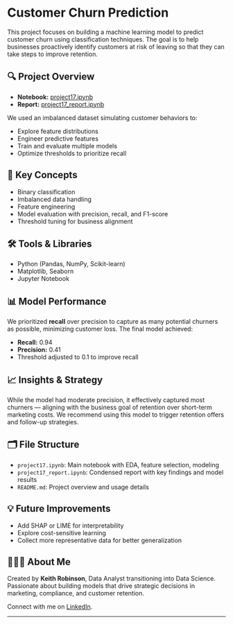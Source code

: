 # Customer Churn Prediction

This project focuses on building a machine learning model to predict customer churn using classification techniques. The goal is to help businesses proactively identify customers at risk of leaving so that they can take steps to improve retention.

## 🔍 Project Overview

- **Notebook:** [project17.ipynb](https://github.com/cliiiiine/churn_prediction/blob/main/project17.ipynb)
- **Report:** [project17_report.ipynb](https://github.com/cliiiiine/churn_prediction/blob/main/project17_report.ipynb)

We used an imbalanced dataset simulating customer behaviors to:
- Explore feature distributions
- Engineer predictive features
- Train and evaluate multiple models
- Optimize thresholds to prioritize recall

## 🧠 Key Concepts

- Binary classification
- Imbalanced data handling
- Feature engineering
- Model evaluation with precision, recall, and F1-score
- Threshold tuning for business alignment

## 🛠️ Tools & Libraries

- Python (Pandas, NumPy, Scikit-learn)
- Matplotlib, Seaborn
- Jupyter Notebook

## 📊 Model Performance

We prioritized **recall** over precision to capture as many potential churners as possible, minimizing customer loss. The final model achieved:

- **Recall:** 0.94
- **Precision:** 0.41
- Threshold adjusted to 0.1 to improve recall

## 📈 Insights & Strategy

While the model had moderate precision, it effectively captured most churners — aligning with the business goal of retention over short-term marketing costs. We recommend using this model to trigger retention offers and follow-up strategies.

## 🗂️ File Structure

- `project17.ipynb`: Main notebook with EDA, feature selection, modeling
- `project17_report.ipynb`: Condensed report with key findings and model results
- `README.md`: Project overview and usage details

## 💡 Future Improvements

- Add SHAP or LIME for interpretability
- Explore cost-sensitive learning
- Collect more representative data for better generalization

## 🙋🏽‍♀️ About Me

Created by **Keith Robinson**, Data Analyst transitioning into Data Science. Passionate about building models that drive strategic decisions in marketing, compliance, and customer retention.

Connect with me on [LinkedIn](https://www.linkedin.com/in/keithcr/).

---

